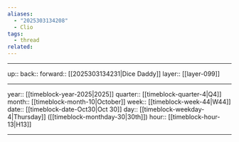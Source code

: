 ```yaml
---
aliases:
  - "2025303134208"
  - Clio
tags:
  - thread
related:
---
```




***

up:: 
back:: 
forward:: [[2025303134231|Dice Daddy]]
layer:: [[layer-099]]

***

year:: [[timeblock-year-2025|2025]]
quarter:: [[timeblock-quarter-4|Q4]]
month:: [[timeblock-month-10|October]]
week:: [[timeblock-week-44|W44]]
date:: [[timeblock-date-Oct30|Oct 30]]
day:: [[timeblock-weekday-4|Thursday]] ([[timeblock-monthday-30|30th]])
hour:: [[timeblock-hour-13|H13]]

***
